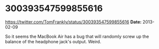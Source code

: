 # 300393547599855616
https://twitter.com/TomFrankly/status/300393547599855616
**Date:** 2013-02-09

So it seems the MacBook Air has a bug that will randomly screw up the balance of the headphone jack's output. Weird.
